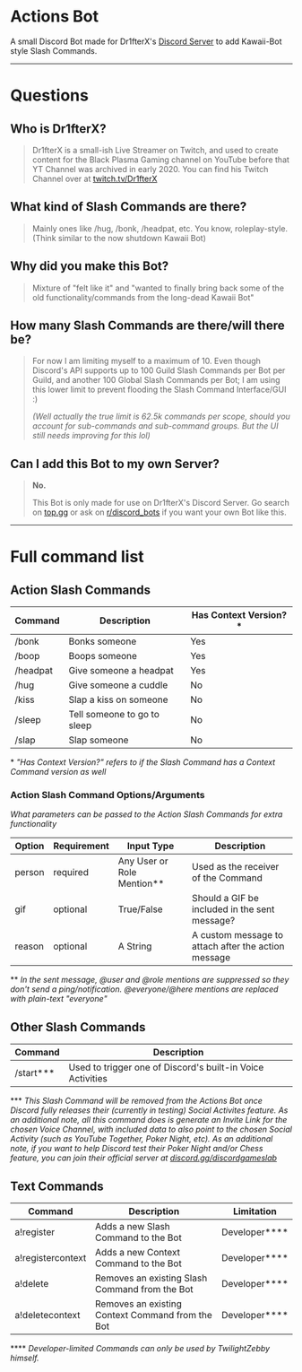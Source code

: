# Actions Bot
A small Discord Bot made for Dr1fterX's [Discord Server](https://discord.gg/URH5E34FZf) to add Kawaii-Bot style Slash Commands.

---
# Questions

## Who is Dr1fterX?

> Dr1fterX is a small-ish Live Streamer on Twitch, and used to create content for the Black Plasma Gaming channel on YouTube before that YT Channel was archived in early 2020.
> You can find his Twitch Channel over at [twitch.tv/Dr1fterX](https://twitch.tv/Dr1fterX)

## What kind of Slash Commands are there?

> Mainly ones like /hug, /bonk, /headpat, etc. You know, roleplay-style. (Think similar to the now shutdown Kawaii Bot)


## Why did you make this Bot?

> Mixture of "felt like it" and "wanted to finally bring back some of the old functionality/commands from the long-dead Kawaii Bot"


## How many Slash Commands are there/will there be?

> For now I am limiting myself to a maximum of 10.
> Even though Discord's API supports up to 100 Guild Slash Commands per Bot per Guild, and another 100 Global Slash Commands per Bot; I am using this lower limit to prevent flooding the Slash Command Interface/GUI :)
> 
> *(Well actually the true limit is 62.5k commands per scope, should you account for sub-commands and sub-command groups. But the UI still needs improving for this lol)*


## Can I add this Bot to my own Server?

> **No.**
> 
> This Bot is only made for use on Dr1fterX's Discord Server. Go search on [top.gg](https://top.gg) or ask on [r/discord_bots](https://www.reddit.com/r/Discord_Bots/) if you want your own Bot like this.

---
# Full command list

## Action Slash Commands

| Command  | Description                 | Has Context Version?\* |
|----------|-----------------------------|------------------------|
| /bonk    | Bonks someone               | Yes                    |
| /boop    | Boops someone               | Yes                    |
| /headpat | Give someone a headpat      | Yes                    |
| /hug     | Give someone a cuddle       | No                     |
| /kiss    | Slap a kiss on someone      | No                     |
| /sleep   | Tell someone to go to sleep | No                     |
| /slap    | Slap someone                | No                     |

\* *"Has Context Version?" refers to if the Slash Command has a Context Command version as well*

### Action Slash Command Options/Arguments
*What parameters can be passed to the Action Slash Commands for extra functionality*

| Option | Requirement | Input Type                   | Description                                         |
|--------|-------------|------------------------------|-----------------------------------------------------|
| person | required    | Any User or Role Mention\*\* | Used as the receiver of the Command                 |
| gif    | optional    | True/False                   | Should a GIF be included in the sent message?       |
| reason | optional    | A String                     | A custom message to attach after the action message |


\*\* *In the sent message, @user and @role mentions are suppressed so they don't send a ping/notification. @everyone/@here mentions are replaced with plain-text "everyone"*


## Other Slash Commands

| Command       | Description                                                |
|---------------|------------------------------------------------------------|
| /start\*\*\*  | Used to trigger one of Discord's built-in Voice Activities |

\*\*\* *This Slash Command will be removed from the Actions Bot once Discord fully releases their (currently in testing) Social Activites feature. As an additional note, all this command does is generate an Invite Link for the chosen Voice Channel, with included data to also point to the chosen Social Activity (such as YouTube Together, Poker Night, etc). As an additional note, if you want to help Discord test their Poker Night and/or Chess feature, you can join their official server at [discord.gg/discordgameslab](https://discord.gg/discordgameslab)*



## Text Commands

| Command           | Description                                                       | Limitation        |
|-------------------|-------------------------------------------------------------------|-------------------|
| a!register        | Adds a new Slash Command to the Bot                               | Developer\*\*\*\* |
| a!registercontext | Adds a new Context Command to the Bot                             | Developer\*\*\*\* |
| a!delete          | Removes an existing Slash Command from the Bot                    | Developer\*\*\*\* |
| a!deletecontext   | Removes an existing Context Command from the Bot                  | Developer\*\*\*\* |

\*\*\*\* *Developer-limited Commands can only be used by TwilightZebby himself.*

